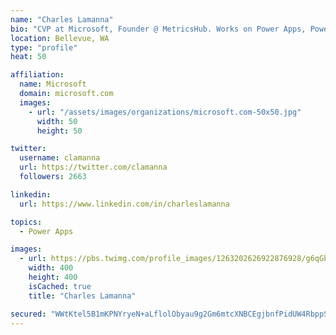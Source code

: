 ```yaml
---
name: "Charles Lamanna"
bio: "CVP at Microsoft, Founder @ MetricsHub. Works on Power Apps, Power Automate, Power Virtual Agent, Common Data Service and Dynamics 365."
location: Bellevue, WA
type: "profile"
heat: 50

affiliation:
  name: Microsoft
  domain: microsoft.com
  images:
    - url: "/assets/images/organizations/microsoft.com-50x50.jpg"
      width: 50
      height: 50

twitter:
  username: clamanna
  url: https://twitter.com/clamanna
  followers: 2663

linkedin:
  url: https://www.linkedin.com/in/charleslamanna

topics:
  - Power Apps

images:
  - url: https://pbs.twimg.com/profile_images/1263202626922876928/g6qGbHZ-_400x400.jpg
    width: 400
    height: 400
    isCached: true
    title: "Charles Lamanna"

secured: "WWtKtel5B1mKPNYryeN+aLflolObyau9g2Gm6mtcXNBCEgjbnfPidUW4RbppSQAIwgOC8OULJqGBPXFZcna25uxqeYu7UN/SsqFd4ztfEZDkPkDNtVtnGBud5HBmpXzC47MvtU1+XQH2k/2/XHpTHh0+JaByySDb7kTdT+iI3XK3/tPBlqXITTRcZuLqvBrlBpbmWPBy/ll3Hk/oB9FsrUCtt6lkU1hhKrrhF4SamSMSe8KBq659wuwkAaLv0dFt+9nLg8M1rKieuLnimDXmM8vJLlIHCsHNE+T1mVvbYZYimDFqwivYTJL3jf3PkLVK7QSnKlJt+doJWiiSwLodMTHVIKJ/DG4XnPtxRNVur4BSh+v/XH4rj9VZ+FEoDCMeN+jomrN5MhEazEDGNEGidLcVZqKrqUu/cJeyefXfr4U=;xDe8FDpIWeIujrGLTFZ5Dw=="
---
```


